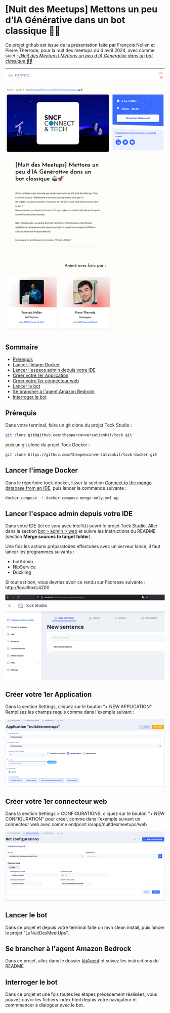 # [Nuit des Meetups] Mettons un peu d’IA Générative dans un bot classique 🤖🚀

Ce projet github est issue de la présentation faite par François Nollen et Pierre Therrode, pour la nuit des meetups 
du 4 avril 2024, avec comme sujet : _[[Nuit des Meetups] Mettons un peu d’IA Générative dans un bot classique 🤖🚀](https://www.lacantine.co/agenda/event/04-04-2024-nuitdesmeetupsmettonsunpeudiagnrativedansunbotclassique/)_


<img src="img/meetups-IA-GEN-Tock-studio-Amazon-Bedrock.png"  alt="meetups-IA-GEN-Tock-studio-Amazon-Bedrock">



## Sommaire

- [Prérequis](#prérequis)
- [Lancer l'image Docker](#lancer-limage-docker)
- [Lancer l'espace admin depuis votre IDE](#lancer-lespace-admin-depuis-votre-ide)
- [Créer votre 1er Application](#créer-votre-1er-application)
- [Créer votre 1er connecteur web](#créer-votre-1er-connecteur-web)
- [Lancer le bot](#lancer-le-bot)
- [Se brancher à l'agent Amazon Bedrock](#se-brancher-à-lagent-amazon-bedrock)
- [Interroger le bot](#interroger-le-bot)



## Prérequis
Dans votre terminal, faire un git clone du projet Tock Studio :

```bash
git clone git@github.com:theopenconversationkit/tock.git
```
puis un git clone du projet Tock Docker :

```bash
git clone https://github.com/theopenconversationkit/tock-docker.git
```

## Lancer l'image Docker
Dans le répertoire tock-docker, lisser la section [Connect to the mongo database from an IDE](https://github.com/theopenconversationkit/tock-docker?tab=readme-ov-file#connect-to-the-mongo-database-from-an-ide), puis lancer la commande suivante :

```bash
docker-compose -f docker-compose-mongo-only.yml up
```

## Lancer l'espace admin depuis votre IDE

Dans votre IDE (ici ce sera avec IntelliJ) ouvrir le projet Tock Studio. Aller dans la
section [bot > admin > web](https://github.com/theopenconversationkit/tock/tree/master/bot/admin/web) et suivre les 
instructions du README (section **Merge sources to target folder**).

Une fois les actions préparatoires effectuées avec un serveur lancé, il faut lancer les programmes suivants :

* botAdmin
* NlpService
* Duckling


Si tout est bon, vous devriez avoir ce rendu sur l'adresse suivante : http://localhost:4200

<img src="img/Tock-Studio-example.png"  alt="Tock-Studio-example">

## Créer votre 1er Application
Dans la section Settings, cliquez sur le bouton "+ NEW APPLICATION". Remplisez les champs requis comme dans l'exemple 
suivant :

<img src="img/create-new-application-on-Tock-Studio.png"  alt="create-new-application-on-Tock-Studio">

## Créer votre 1er connecteur web

Dans la section Settings > CONFIGURATIONS, cliquez sur le bouton "+ NEW CONFIGURATION" pour créer, comme dans
l'exemple suivant un connecteur web avec comme endpoint io/app/nuitdesmeetups/web

<img src="img/create-new-configuration-on-tock-studio.png"  alt="create-new-configuration-on-tock-studio">

## Lancer le bot

Dans ce projet et depuis votre terminal faite un mvn clean install, puis lancer le projet "LaNuitDesMeetUps".

## Se brancher à l'agent Amazon Bedrock

Dans ce projet, allez dans le dossier [kbAgent](https://github.com/pi-2r/Nuit-des-Meetups-2024/tree/main/kbAgent) et suivez les instructions du README

## Interroger le bot

Dans ce projet et une fois toutes les étapes précédement réalisées, vous pouvez ouvrir les fichiers index.html depuis
votre navigateur et commmencer à dialoguer avec le bot.




